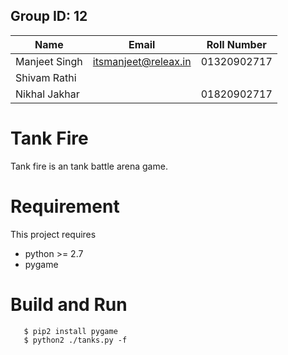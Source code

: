 ## Group ID: 12

| Name              | Email                     |   Roll Number     |
|-------------------|---------------------------|-------------------|
| Manjeet Singh     |   itsmanjeet@releax.in    |   01320902717     |
| Shivam Rathi      |                           |                   |
| Nikhal Jakhar     |                           |   01820902717     |

# Tank Fire
Tank fire is an tank battle arena game.

# Requirement
This project requires 
 - python >= 2.7
 - pygame


# Build and Run
```
   $ pip2 install pygame
   $ python2 ./tanks.py -f
```

